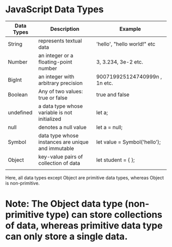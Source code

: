 # JavaScript Data Types

| Data Types | Description                                        | Example                       |
|------------|----------------------------------------------------|-------------------------------|
| String     | represents textual data                            | 'hello', "hello world!" etc   |
| Number     | an integer or a floating-point number              | 3, 3.234, 3e-2 etc.           |
| BigInt     | an integer with arbitrary precision                | 900719925124740999n , 1n etc. |
| Boolean    | Any of two values: true or false                   | true and false                |
| undefined  | a data type whose variable is not initialized      | let a;                        |
| null       | denotes a null value                               | let a = null;                 |
| Symbol     | data type whose instances are unique and immutable | let value = Symbol('hello');  |
| Object     | key-value pairs of collection of data              | let student = { };            |
|            |                                                    |                               |



Here, all data types except Object are primitive data types, whereas Object is non-primitive.
# Note: The Object data type (non-primitive type) can store collections of data, whereas primitive data type can only store a single data.